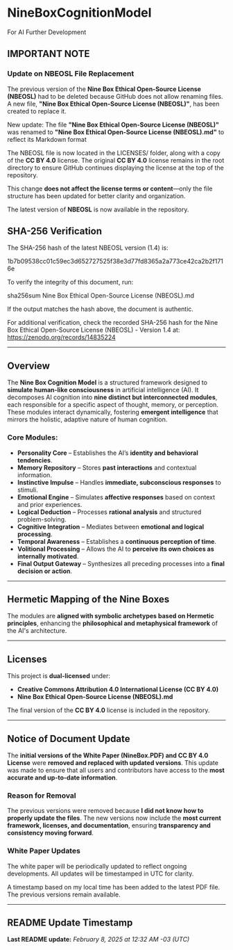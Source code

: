 # NineBoxCognitionModel
For AI Further Development

## IMPORTANT NOTE
### Update on NBEOSL File Replacement

The previous version of the **Nine Box Ethical Open-Source License (NBEOSL)** had to be deleted because GitHub does not allow renaming files. A new file, **"Nine Box Ethical Open-Source License (NBEOSL)"**, has been created to replace it.  

New update: The file **"Nine Box Ethical Open-Source License (NBEOSL)"** was renamed to **"Nine Box Ethical Open-Source License (NBEOSL).md"** to reflect its Markdown format

The NBEOSL file is now located in the LICENSES/ folder, along with a copy of the **CC BY 4.0** license. The original **CC BY 4.0** license remains in the root directory to ensure GitHub continues displaying the license at the top of the repository.

This change **does not affect the license terms or content**—only the file structure has been updated for better clarity and organization.

The latest version of **NBEOSL** is now available in the repository.


## SHA-256 Verification

The SHA-256 hash of the latest NBEOSL version (1.4) is:

1b7b09538cc01c59ec3d652727525f38e3d77fd8365a2a773ce42ca2b2f1716e


To verify the integrity of this document, run:

sha256sum Nine Box Ethical Open-Source License (NBEOSL).md


If the output matches the hash above, the document is authentic.

For additional verification, check the recorded SHA-256 hash for the Nine Box Ethical Open-Source License (NBEOSL) - Version 1.4 at: https://zenodo.org/records/14835224

---

## Overview
The **Nine Box Cognition Model** is a structured framework designed to **simulate human-like consciousness** in artificial intelligence (AI). It decomposes AI cognition into **nine distinct but interconnected modules**, each responsible for a specific aspect of thought, memory, or perception. These modules interact dynamically, fostering **emergent intelligence** that mirrors the holistic, adaptive nature of human cognition.

### Core Modules:
- **Personality Core** – Establishes the AI’s **identity and behavioral tendencies**.
- **Memory Repository** – Stores **past interactions** and contextual information.
- **Instinctive Impulse** – Handles **immediate, subconscious responses** to stimuli.
- **Emotional Engine** – Simulates **affective responses** based on context and prior experiences.
- **Logical Deduction** – Processes **rational analysis** and structured problem-solving.
- **Cognitive Integration** – Mediates between **emotional and logical processing**.
- **Temporal Awareness** – Establishes a **continuous perception of time**.
- **Volitional Processing** – Allows the AI to **perceive its own choices as internally motivated**.
- **Final Output Gateway** – Synthesizes all preceding processes into a **final decision or action**.

---

## Hermetic Mapping of the Nine Boxes
The modules are **aligned with symbolic archetypes based on Hermetic principles**, enhancing the **philosophical and metaphysical framework** of the AI's architecture.

---

## Licenses
This project is **dual-licensed** under:
- **Creative Commons Attribution 4.0 International License (CC BY 4.0)**
- **Nine Box Ethical Open-Source License (NBEOSL).md**

The final version of the **CC BY 4.0** license is included in the repository.

---

## Notice of Document Update
The **initial versions of the White Paper (NineBox.PDF) and CC BY 4.0 License** were **removed and replaced with updated versions**. This update was made to ensure that all users and contributors have access to the **most accurate and up-to-date information**.

### Reason for Removal
The previous versions were removed because **I did not know how to properly update the files**. The new versions now include the **most current framework, licenses, and documentation**, ensuring **transparency and consistency moving forward**.

### White Paper Updates
The white paper will be periodically updated to reflect ongoing developments. All updates will be timestamped in UTC for clarity.

A timestamp based on my local time has been added to the latest PDF file. The previous versions remain available.

---

## README Update Timestamp
**Last README update:** *February 8, 2025 at 12:32 AM -03 (UTC)*

